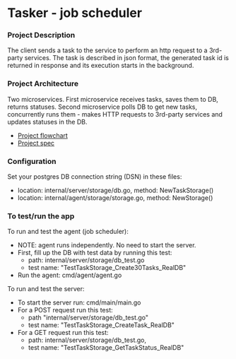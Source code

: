 # Tasker - job scheduler

### Project Description
The client sends a task to the service to perform an http request to a 3rd-party services. The task is described in json format, the generated task id is returned in response and its execution starts in the background.

### Project Architecture
Two microservices. First microservice receives tasks, saves them to DB, returns statuses. Second microservice polls DB to get new tasks, concurrently runs them - makes HTTP requests to 3rd-party services and updates statuses in the DB.

- [Project flowchart](https://github.com/allensuvorov/tasker/blob/main/docs/diagram_microservices.pdf)
- [Project spec](https://github.com/allensuvorov/tasker/blob/main/docs/task_spec.pdf)


### Configuration
Set your postgres DB connection string (DSN) in these files:
   - location: internal/server/storage/db.go, method: NewTaskStorage()
   - location: internal/agent/storage/storage.go, method: NewStorage()

### To test/run the app
To run and test the agent (job scheduler):
   - NOTE: agent runs independently. No need to start the server.
   - First, fill up the DB with test data by running this test: 
      - path: internal/server/storage/db_test.go
      - test name: "TestTaskStorage_Create30Tasks_RealDB"
   - Run the agent: cmd/agent/agent.go

To run and test the server:
   - To start the server run: cmd/main/main.go
   - For a POST request run this test: 
      - path "internal/server/storage/db_test.go"
      - test name: "TestTaskStorage_CreateTask_RealDB"
   - For a GET request run this test: 
      - path: internal/server/storage/db_test.go, 
      - test name: "TestTaskStorage_GetTaskStatus_RealDB"
